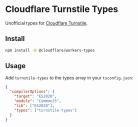 
# Cloudflare Turnstile Types

Unofficial types for [Cloudflare Turnstile](https://challenges.cloudflare.com/).

## Install

```sh
npm install -D @cloudflare/workers-types
```

## Usage

Add `turnstile-types` to the types array in your `tsconfig.json`:

```json
{
  "compilerOptions": {
    "target": "ES2020",
    "module": "CommonJS",
    "lib": ["ES2020"],
    "types": ["turnstile-types"]
  }
}
```

